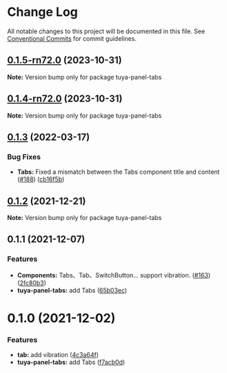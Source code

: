 # Change Log

All notable changes to this project will be documented in this file.
See [Conventional Commits](https://conventionalcommits.org) for commit guidelines.

## [0.1.5-rn72.0](https://github.com/tuya/tuya-panel-kit/compare/tuya-panel-tabs@0.1.4-rn72.0...tuya-panel-tabs@0.1.5-rn72.0) (2023-10-31)

**Note:** Version bump only for package tuya-panel-tabs





## [0.1.4-rn72.0](https://github.com/tuya/tuya-panel-kit/compare/tuya-panel-tabs@0.1.3...tuya-panel-tabs@0.1.4-rn72.0) (2023-10-31)

**Note:** Version bump only for package tuya-panel-tabs





## [0.1.3](https://github.com/tuya/tuya-panel-kit/compare/tuya-panel-tabs@0.1.2...tuya-panel-tabs@0.1.3) (2022-03-17)


### Bug Fixes

* **Tabs:** Fixed a mismatch between the Tabs component title and content ([#188](https://github.com/tuya/tuya-panel-kit/issues/188)) ([cb16f5b](https://github.com/tuya/tuya-panel-kit/commit/cb16f5bc07c81be137db7c8e7faddbebf3cca1bc))





## [0.1.2](https://github.com/tuya/tuya-panel-kit/compare/tuya-panel-tabs@0.1.1...tuya-panel-tabs@0.1.2) (2021-12-21)

**Note:** Version bump only for package tuya-panel-tabs





## 0.1.1 (2021-12-07)


### Features

* **Components:** Tabs、Tab、SwitchButton... support vibration. ([#163](https://github.com/tuya/tuya-panel-kit/issues/163)) ([2fc80b3](https://github.com/tuya/tuya-panel-kit/commit/2fc80b3924890e9f5076475472ac5d5b41f17f33))
* **tuya-panel-tabs:** add Tabs ([65b03ec](https://github.com/tuya/tuya-panel-kit/commit/65b03ec7a7eb6db2a7b03f8135a68c750e40f837))





# 0.1.0 (2021-12-02)


### Features

* **tab:** add vibration ([4c3a64f](https://github.com/tuya/tuya-panel-kit/commit/4c3a64ffeb956f6c3e9a21335e70b7ed8bb305ae))
* **tuya-panel-tabs:** add Tabs ([f7acb0d](https://github.com/tuya/tuya-panel-kit/commit/f7acb0d306e5e761c257228e26e09111b182ee8c))

